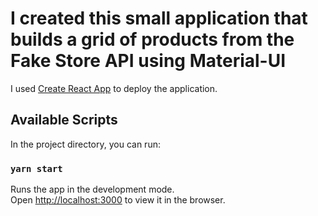 # I created this small application that builds a grid of products from the Fake Store API using Material-UI

I used [Create React App](https://github.com/facebook/create-react-app) to deploy the application.

## Available Scripts

In the project directory, you can run:

### `yarn start`

Runs the app in the development mode.\
Open [http://localhost:3000](http://localhost:3000) to view it in the browser.